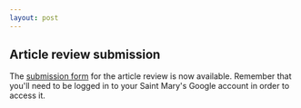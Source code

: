 ```yaml
---
layout: post
---
```


## Article review submission

The [submission form](https://goo.gl/forms/6FoR36iegyLvWa442) for the article review is now available. Remember that you'll need to be logged in to your Saint Mary's Google account in order to access it.